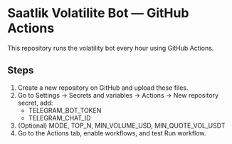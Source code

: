# Saatlik Volatilite Bot — GitHub Actions

This repository runs the volatility bot every hour using GitHub Actions.

## Steps
1. Create a new repository on GitHub and upload these files.
2. Go to Settings → Secrets and variables → Actions → New repository secret, add:
   - TELEGRAM_BOT_TOKEN
   - TELEGRAM_CHAT_ID
3. (Optional) MODE, TOP_N, MIN_VOLUME_USD, MIN_QUOTE_VOL_USDT
4. Go to the Actions tab, enable workflows, and test Run workflow.
